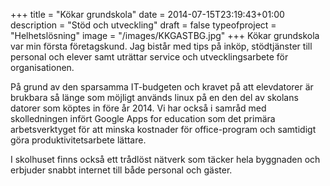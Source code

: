 +++
title = "Kökar grundskola"
date = 2014-07-15T23:19:43+01:00
description = "Stöd och utveckling"
draft = false
typeofproject = "Helhetslösning"
image = "/images/KKGASTBG.jpg"
+++
Kökar grundskola var min första företagskund. Jag bistår med tips på inköp, stödtjänster till personal och elever samt uträttar service och utvecklingsarbete för organisationen. 

På grund av den sparsamma IT-budgeten och kravet på att elevdatorer är brukbara så länge som möjligt används linux på en den del av skolans datorer som köptes in före år 2014. Vi har också i samråd med skolledningen infört Google Apps for education som det primära arbetsverktyget för att minska kostnader för office-program och samtidigt göra produktivitetsarbete lättare.

I skolhuset finns också ett trådlöst nätverk som täcker hela byggnaden och erbjuder snabbt internet till både personal och gäster.